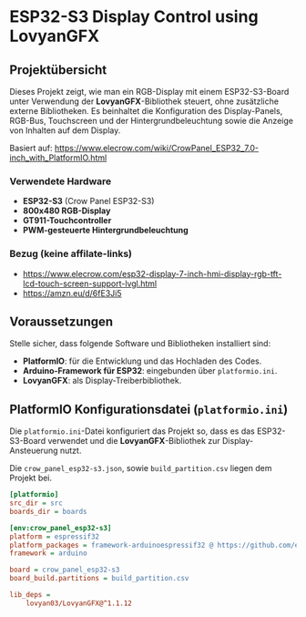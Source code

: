 # ESP32-S3 Display Control using LovyanGFX

## Projektübersicht

Dieses Projekt zeigt, wie man ein RGB-Display mit einem ESP32-S3-Board unter Verwendung der **LovyanGFX**-Bibliothek steuert, ohne zusätzliche externe Bibliotheken. Es beinhaltet die Konfiguration des Display-Panels, RGB-Bus, Touchscreen und der Hintergrundbeleuchtung sowie die Anzeige von Inhalten auf dem Display.

Basiert auf: https://www.elecrow.com/wiki/CrowPanel_ESP32_7.0-inch_with_PlatformIO.html

### Verwendete Hardware
- **ESP32-S3** (Crow Panel ESP32-S3)
- **800x480 RGB-Display**
- **GT911-Touchcontroller**
- **PWM-gesteuerte Hintergrundbeleuchtung**

### Bezug (**keine** affilate-links)
- https://www.elecrow.com/esp32-display-7-inch-hmi-display-rgb-tft-lcd-touch-screen-support-lvgl.html
- https://amzn.eu/d/6fE3Ji5

## Voraussetzungen

Stelle sicher, dass folgende Software und Bibliotheken installiert sind:
- **PlatformIO**: für die Entwicklung und das Hochladen des Codes.
- **Arduino-Framework für ESP32**: eingebunden über `platformio.ini`.
- **LovyanGFX**: als Display-Treiberbibliothek.

## PlatformIO Konfigurationsdatei (`platformio.ini`)

Die `platformio.ini`-Datei konfiguriert das Projekt so, dass es das ESP32-S3-Board verwendet und die **LovyanGFX**-Bibliothek zur Display-Ansteuerung nutzt.

Die `crow_panel_esp32-s3.json`, sowie `build_partition.csv` liegen dem Projekt bei. 

```ini
[platformio]
src_dir = src
boards_dir = boards

[env:crow_panel_esp32-s3]
platform = espressif32
platform_packages = framework-arduinoespressif32 @ https://github.com/espressif/arduino-esp32#2.0.3
framework = arduino

board = crow_panel_esp32-s3
board_build.partitions = build_partition.csv

lib_deps = 
    lovyan03/LovyanGFX@^1.1.12
```

